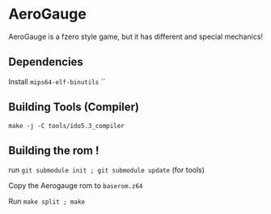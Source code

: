 # AeroGauge
AeroGauge is a fzero style game, but it has different and special mechanics!

## Dependencies

Install ``mips64-elf-binutils``
``
## Building Tools (Compiler)
 ``make -j -C tools/ido5.3_compiler``

## Building the rom !
run ``git submodule init ; git submodule update`` (for tools)

Copy the Aerogauge rom to ``baserom.z64``

Run ``make split ; make``
